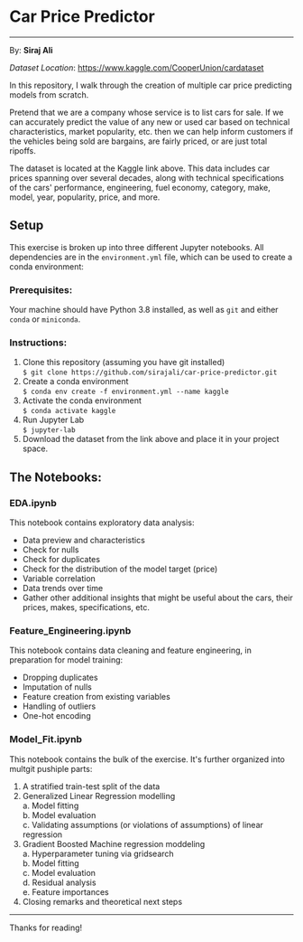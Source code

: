 # Car Price Predictor
---
By: **Siraj Ali**

*Dataset Location*: https://www.kaggle.com/CooperUnion/cardataset

In this repository, I walk through the creation of multiple car price predicting models from scratch.

Pretend that we are a company whose service is to list cars for sale. If we can accurately predict the value of any new or used car based on technical characteristics, market popularity, etc. then we can help inform customers if the vehicles being sold are bargains, are fairly priced, or are just total ripoffs.

The dataset is located at the Kaggle link above. This data includes car prices spanning over several decades, along with technical specifications of the cars' performance, engineering, fuel economy, category, make, model, year, popularity, price, and more.

## Setup

This exercise is broken up into three different Jupyter notebooks. All dependencies are in the `environment.yml` file, which can be used to create a conda environment:

### Prerequisites:
Your machine should have Python 3.8 installed, as well as `git` and either `conda` or `miniconda`.

### Instructions:

1. Clone this repository (assuming you have git installed)  
```$ git clone https://github.com/sirajali/car-price-predictor.git```
2. Create a conda environment  
```$ conda env create -f environment.yml --name kaggle```
3. Activate the conda environment  
```$ conda activate kaggle```
4. Run Jupyter Lab  
```$ jupyter-lab```
5. Download the dataset from the link above and place it in your project space.  

## The Notebooks:

### EDA.ipynb

This notebook contains exploratory data analysis:
* Data preview and characteristics
* Check for nulls
* Check for duplicates
* Check for the distribution of the model target (price)
* Variable correlation
* Data trends over time
* Gather other additional insights that might be useful about the cars, their prices, makes, specifications, etc.

### Feature_Engineering.ipynb

This notebook contains data cleaning and feature engineering, in preparation for model training:
* Dropping duplicates
* Imputation of nulls
* Feature creation from existing variables
* Handling of outliers
* One-hot encoding

### Model_Fit.ipynb

This notebook contains the bulk of the exercise. It's further organized into multgit pushiple parts:

1. A stratified train-test split of the data
2. Generalized Linear Regression modelling  
  a. Model fitting  
  b. Model evaluation  
  c. Validating assumptions (or violations of assumptions) of linear regression  
3. Gradient Boosted Machine regression moddeling  
  a. Hyperparameter tuning via gridsearch  
  b. Model fitting  
  c. Model evaluation  
  d. Residual analysis  
  e. Feature importances  
4. Closing remarks and theoretical next steps

---

Thanks for reading!